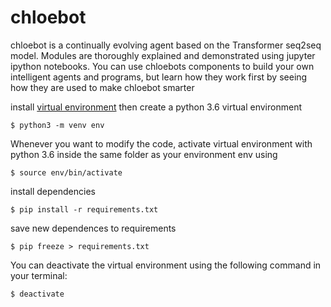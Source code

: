 # chloebot
chloebot is a continually evolving agent based on the Transformer seq2seq model. Modules are thoroughly explained and demonstrated using jupyter ipython notebooks. You can use chloebots components to build your own intelligent agents and programs, but learn how they work first by seeing how they are used to make chloebot smarter



install  [virtual environment](https://towardsdatascience.com/virtual-environments-104c62d48c54) then create a python 3.6 virtual environment

`$ python3 -m venv env`

Whenever you want to modify the code, activate virtual environment with python 3.6 inside the same folder as your environment env using 

`$ source env/bin/activate`

install dependencies

`$ pip install -r requirements.txt`

save new dependences to requirements

`$ pip freeze > requirements.txt`

You can deactivate the virtual environment using the following command in your terminal:

`$ deactivate`
